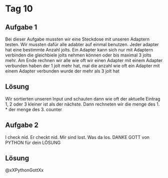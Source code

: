 # Tag 10


## Aufgabe 1

Bei dieser Aufgabe mussten wir eine Steckdose mit unseren Adaptern testen. Wir mussten dafür alle adabter auf einmal benutzen. Jeder adapter hat eine bestimmte Anzahl jolts. Ein Adapter kann sich nur mit Adaptern verbinden die gleichbiele jolts nehmen können oder bis maximal 3 jolts mehr. Am Ende rechnen wir alle wie oft wir einen Adapter mit einem Adapter verbunden haben der 1 jolt mehr hat, mal die anzahl wie oft ein Adapter mit einem Adapter verbunden wurde der mehr als 3 jolt hat

## Lösung

Wir sortierten unseren Input und schauten dann wie oft der aktuelle Eintrag 1, 2 oder 3 kleiner ist als der nächste. Dann rechneten wir die menge des 1. * der menge des 3. counter



## Aufgabe 2

I check nid. Er checkt nid. Mir sind lost. Was da los. DANKE GOTT von PYTHON für dein LÖSUNG

## Lösung

@xXPythonGottXx

